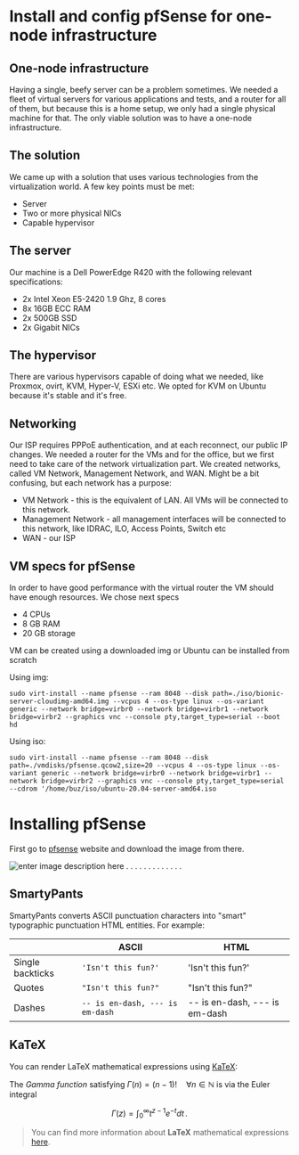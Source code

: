 # Install and config pfSense for one-node infrastructure 

## One-node infrastructure

Having a single, beefy server can be a problem sometimes. We needed a fleet of virtual servers for various applications and tests, and a router for all of them, but because this is a home setup, we only had a single physical machine for that. The only viable solution was to have a one-node infrastructure.

## The solution

We came up with a solution that uses various technologies from the virtualization world. A few
key points must be met:
- Server
- Two or more physical NICs
- Capable hypervisor
 
## The server

Our machine is a Dell PowerEdge R420 with the following relevant specifications:

- 2x Intel Xeon E5-2420 1.9 Ghz, 8 cores
- 8x 16GB ECC RAM
- 2x 500GB SSD
- 2x Gigabit NICs


## The hypervisor

There are various hypervisors capable of doing what we needed, like Proxmox, ovirt, KVM, Hyper-V, ESXi etc. We opted for KVM on Ubuntu because it's stable and it's free.

## Networking

Our ISP requires PPPoE authentication, and at each reconnect, our public IP changes. We needed a router for the VMs and for the office, but we first need to take care of the network virtualization part. We created networks, called VM Network, Management Network, and WAN. Might be a bit confusing, but each network has a purpose:
- VM Network - this is the equivalent of LAN. All VMs will be connected to this network.
- Management Network - all management interfaces will be connected to this network, like IDRAC, ILO, Access Points, Switch etc
- WAN - our ISP

## VM specs for pfSense

In order to have good performance with the virtual router the VM should have enough resources. We chose next specs

- 4 CPUs
- 8 GB RAM
- 20 GB storage

VM can be created using a downloaded img or Ubuntu can be installed from scratch 

Using img:

	sudo virt-install --name pfsense --ram 8048 --disk path=./iso/bionic-server-cloudimg-amd64.img --vcpus 4 --os-type linux --os-variant generic --network bridge=virbr0 --network bridge=virbr1 --network bridge=virbr2 --graphics vnc --console pty,target_type=serial --boot hd

Using iso:

	sudo virt-install --name pfsense --ram 8048 --disk path=./vmdisks/pfsense.qcow2,size=20 --vcpus 4 --os-type linux --os-variant generic --network bridge=virbr0 --network bridge=virbr1 --network bridge=virbr2 --graphics vnc --console pty,target_type=serial --cdrom '/home/buz/iso/ubuntu-20.04-server-amd64.iso


# Installing pfSense

First go to [pfsense](https://www.pfsense.org/download/) website and download the image from there.

![enter image description here](https://static.packt-cdn.com/products/9781789532975/graphics/3846fd1a-e6f5-4537-aa8f-18a1821401f9.png)
.
.
.
.
.
.
.
.
.
.
.
.
.

## SmartyPants

SmartyPants converts ASCII punctuation characters into "smart" typographic punctuation HTML entities. For example:

|                |ASCII                          |HTML                         |
|----------------|-------------------------------|-----------------------------|
|Single backticks|`'Isn't this fun?'`            |'Isn't this fun?'            |
|Quotes          |`"Isn't this fun?"`            |"Isn't this fun?"            |
|Dashes          |`-- is en-dash, --- is em-dash`|-- is en-dash, --- is em-dash|


## KaTeX

You can render LaTeX mathematical expressions using [KaTeX](https://khan.github.io/KaTeX/):

The *Gamma function* satisfying $\Gamma(n) = (n-1)!\quad\forall n\in\mathbb N$ is via the Euler integral

$$
\Gamma(z) = \int_0^\infty t^{z-1}e^{-t}dt\,.
$$

> You can find more information about **LaTeX** mathematical expressions [here](http://meta.math.stackexchange.com/questions/5020/mathjax-basic-tutorial-and-quick-reference).

<!--stackedit_data:
eyJoaXN0b3J5IjpbMTgxODE3ODI1MCwtMjM1NDA2NjE0LC0zNj
U5NDk4MDcsLTExMTc5NjM3NTMsNzM1NjU4NTk2LDc2NTIyMzAz
MSwxNzM0MDcyMDUyLDExMTQzODEzNzYsMTUwOTE4MjQxMywtMT
YwNDEzODEzLDE4ODY4NTI0MTgsNDU4NjA1MzUxLC0xMjg1NzI4
NjQ0LDQzODAwNTkyNF19
-->
